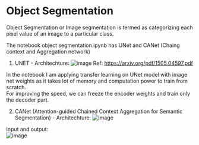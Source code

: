 # Object Segmentation

Object Segmentation or Image segmentation is termed as categorizing each pixel value of an image to a particular class.

The notebook object segmentation.ipynb has UNet and CANet (Chaing context and Aggregation network)

1) UNET -  Architechture:
![image](https://user-images.githubusercontent.com/58596028/132141468-df95e72b-f38c-4a89-a472-8ba94e921e00.png) Ref: https://arxiv.org/pdf/1505.04597.pdf

In the notebook I am applying transfer learning on UNet model with image net weights as it takes lot of memory and computation power to train from scratch. <br>
For improving the speed, we can freeze the encoder weights and train only the decoder part.

2) CANet (Attention-guided Chained Context Aggregation for Semantic Segmentation) - Architechture:
![image](https://user-images.githubusercontent.com/58596028/132141553-68a609a8-7080-48b4-badf-90e2d0a53931.png)

Input and output: <br>
![image](https://user-images.githubusercontent.com/58596028/132141399-304399d4-ae38-4512-b573-28f1d7ce8f78.png)



